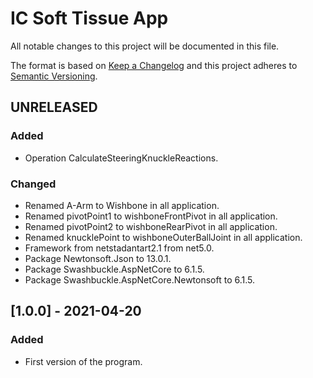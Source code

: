 # IC Soft Tissue App
All notable changes to this project will be documented in this file.

The format is based on [Keep a Changelog](http://keepachangelog.com/en/1.0.0/)
and this project adheres to [Semantic Versioning](http://semver.org/spec/v2.0.0.html).

## UNRELEASED
### Added
 - Operation CalculateSteeringKnuckleReactions. 
### Changed 
 - Renamed A-Arm to Wishbone in all application.  
 - Renamed pivotPoint1 to wishboneFrontPivot in all application.
 - Renamed pivotPoint2 to wishboneRearPivot in all application.
 - Renamed knucklePoint to wishboneOuterBallJoint in all application. 
 - Framework from netstadantart2.1 from net5.0.
 - Package Newtonsoft.Json to 13.0.1.
 - Package Swashbuckle.AspNetCore to 6.1.5.
 - Package Swashbuckle.AspNetCore.Newtonsoft to 6.1.5.

## [1.0.0] - 2021-04-20
### Added
 - First version of the program.
